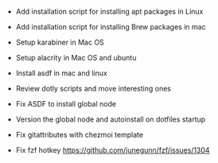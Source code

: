 - Add installation script for installing apt packages in Linux

- Add installation script for installing Brew packages in mac

- Setup karabiner in Mac OS

- Setup alacrity in Mac OS and ubuntu

- Install asdf in mac and linux

- Review dotly scripts and move interesting ones

- Fix ASDF to install global node

- Version the global node and autoinstall on dotfiles startup

- Fix gitattributes with chezmoi template

- Fix fzf hotkey https://github.com/junegunn/fzf/issues/1304
